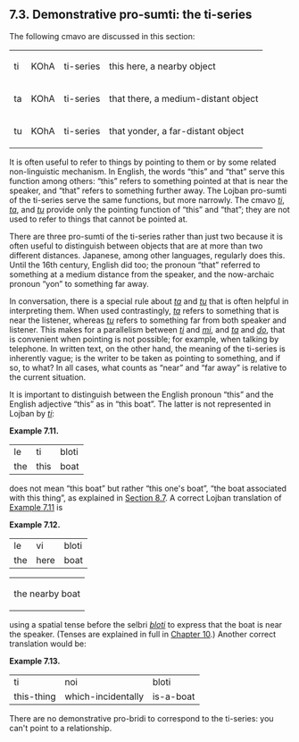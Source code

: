 <a id="section-ti-series"></a>7.3. <a id="c7s3"></a>Demonstrative pro-sumti: the ti-series
------------------------------------------------------------------------------------------

The following cmavo are discussed in this section:

<table class="cmavo-list"><colgroup></colgroup><tbody><tr class="cmavo-entry"><td class="cmavo"><p class="cmavo">ti</p></td><td class="selmaho"><p class="selmaho">KOhA</p></td><td class="cmavo-series"><p class="cmavo-series">ti-series</p></td><td class="description"><p class="description">this here, a nearby object</p></td></tr><tr class="cmavo-entry"><td class="cmavo"><p class="cmavo">ta</p></td><td class="selmaho"><p class="selmaho">KOhA</p></td><td class="cmavo-series"><p class="cmavo-series">ti-series</p></td><td class="description"><p class="description">that there, a medium-distant object</p></td></tr><tr class="cmavo-entry"><td class="cmavo"><p class="cmavo">tu</p></td><td class="selmaho"><p class="selmaho">KOhA</p></td><td class="cmavo-series"><p class="cmavo-series">ti-series</p></td><td class="description"><p class="description">that yonder, a far-distant object</p></td></tr></tbody></table>

<a id="id-1.8.5.4.1" class="indexterm"></a><a id="id-1.8.5.4.2" class="indexterm"></a><a id="id-1.8.5.4.3" class="indexterm"></a><a id="id-1.8.5.4.4" class="indexterm"></a><a id="id-1.8.5.4.5" class="indexterm"></a><a id="id-1.8.5.4.6" class="indexterm"></a>It is often useful to refer to things by pointing to them or by some related non-linguistic mechanism. In English, the words “this” and “that” serve this function among others: “this” refers to something pointed at that is near the speaker, and “that” refers to something further away. The Lojban pro-sumti of the ti-series serve the same functions, but more narrowly. The cmavo _<a id="id-1.8.5.4.11.1" class="indexterm"></a>[_ti_](../go01#valsi-ti)_, _<a id="id-1.8.5.4.12.1" class="indexterm"></a>[_ta_](../go01#valsi-ta)_, and _<a id="id-1.8.5.4.13.1" class="indexterm"></a>[_tu_](../go01#valsi-tu)_ provide only the pointing function of “this” and “that”; they are not used to refer to things that cannot be pointed at.

<a id="id-1.8.5.5.1" class="indexterm"></a><a id="id-1.8.5.5.2" class="indexterm"></a><a id="id-1.8.5.5.3" class="indexterm"></a>There are three pro-sumti of the ti-series rather than just two because it is often useful to distinguish between objects that are at more than two different distances. Japanese, among other languages, regularly does this. Until the 16th century, English did too; the pronoun “that” referred to something at a medium distance from the speaker, and the now-archaic pronoun “yon” to something far away.

<a id="id-1.8.5.6.1" class="indexterm"></a><a id="id-1.8.5.6.2" class="indexterm"></a>In conversation, there is a special rule about _<a id="id-1.8.5.6.3.1" class="indexterm"></a>[_ta_](../go01#valsi-ta)_ and _<a id="id-1.8.5.6.4.1" class="indexterm"></a>[_tu_](../go01#valsi-tu)_ that is often helpful in interpreting them. When used contrastingly, _<a id="id-1.8.5.6.5.1" class="indexterm"></a>[_ta_](../go01#valsi-ta)_ refers to something that is near the listener, whereas _<a id="id-1.8.5.6.6.1" class="indexterm"></a>[_tu_](../go01#valsi-tu)_ refers to something far from both speaker and listener. This makes for a parallelism between _<a id="id-1.8.5.6.7.1" class="indexterm"></a>[_ti_](../go01#valsi-ti)_ and _<a id="id-1.8.5.6.8.1" class="indexterm"></a>[_mi_](../go01#valsi-mi)_, and _<a id="id-1.8.5.6.9.1" class="indexterm"></a>[_ta_](../go01#valsi-ta)_ and _<a id="id-1.8.5.6.10.1" class="indexterm"></a>[_do_](../go01#valsi-do)_, that is convenient when pointing is not possible; for example, when talking by telephone. In written text, on the other hand, the meaning of the ti-series is inherently vague; is the writer to be taken as pointing to something, and if so, to what? In all cases, what counts as “near” and “far away” is relative to the current situation.

<a id="id-1.8.5.7.1" class="indexterm"></a><a id="id-1.8.5.7.2" class="indexterm"></a><a id="id-1.8.5.7.3" class="indexterm"></a><a id="id-1.8.5.7.4" class="indexterm"></a>It is important to distinguish between the English pronoun “this” and the English adjective “this” as in “this boat”. The latter is not represented in Lojban by _<a id="id-1.8.5.7.8.1" class="indexterm"></a>[_ti_](../go01#valsi-ti)_:

<div class="interlinear-gloss-example example">
<a id="example-random-id-IWi7"></a>

**Example 7.11. <a id="id-1.8.5.8.1.1" class="indexterm"></a><a id="c7e3d1"></a>** 

<table class="interlinear-gloss"><colgroup></colgroup><tbody><tr class="jbo"><td>le</td><td>ti</td><td>bloti</td></tr><tr class="gloss"><td>the</td><td>this</td><td>boat</td></tr></tbody></table>

</div>  

<a id="id-1.8.5.9.1" class="indexterm"></a><a id="id-1.8.5.9.2" class="indexterm"></a>does not mean “this boat” but rather “this one's boat”, “the boat associated with this thing”, as explained in [Section 8.7](../section-possessive-sumti). A correct Lojban translation of [Example 7.11](../section-ti-series#example-random-id-IWi7) is

<div class="interlinear-gloss-example example">
<a id="example-random-id-rfUc"></a>

**Example 7.12. <a id="c7e3d2"></a><a id="id-1.8.5.10.1.2" class="indexterm"></a>** 

<table class="interlinear-gloss"><colgroup></colgroup><tbody><tr class="jbo"><td>le</td><td>vi</td><td>bloti</td></tr><tr class="gloss"><td>the</td><td>here</td><td>boat</td></tr></tbody></table>

<table class="interlinear-gloss"><tbody><tr class="para"><td colspan="12321"><p class="natlang">the nearby boat</p></td></tr></tbody></table>

</div>  

using a spatial tense before the selbri _<a id="id-1.8.5.11.1.1" class="indexterm"></a>[_bloti_](../go01#valsi-bloti)_ to express that the boat is near the speaker. (Tenses are explained in full in [Chapter 10](../chapter-tenses).) Another correct translation would be:

<div class="interlinear-gloss-example example">
<a id="example-random-id-pRLq"></a>

**Example 7.13. <a id="c7e3d3"></a><a id="id-1.8.5.12.1.2" class="indexterm"></a>** 

<table class="interlinear-gloss"><colgroup></colgroup><tbody><tr class="jbo"><td>ti</td><td>noi</td><td>bloti</td></tr><tr class="gloss"><td>this-thing</td><td>which-incidentally</td><td>is-a-boat</td></tr></tbody></table>

</div>  

<a id="id-1.8.5.13.1" class="indexterm"></a><a id="id-1.8.5.13.2" class="indexterm"></a><a id="id-1.8.5.13.3" class="indexterm"></a>There are no demonstrative pro-bridi to correspond to the ti-series: you can't point to a relationship.